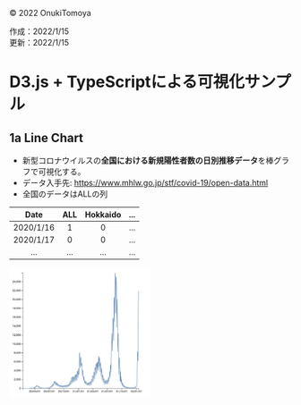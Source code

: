 ©︎ 2022 OnukiTomoya  

作成：2022/1/15  
更新：2022/1/15  


# D3.js + TypeScriptによる可視化サンプル

## 1a Line Chart
- 新型コロナウイルスの**全国における新規陽性者数の日別推移データ**を棒グラフで可視化する。
- データ入手先: https://www.mhlw.go.jp/stf/covid-19/open-data.html
- 全国のデータはALLの列

| Date      | ALL    | Hokkaido  | ... |
| :----:    | :----: | :----:    | ---- |
| 2020/1/16 |  1     |  0        | ... |
| 2020/1/17 |  0     |  0        | ... |
| ...       | ...    | ...       | ... |

<img src="./img/1a_LineChart.png" width="50%">